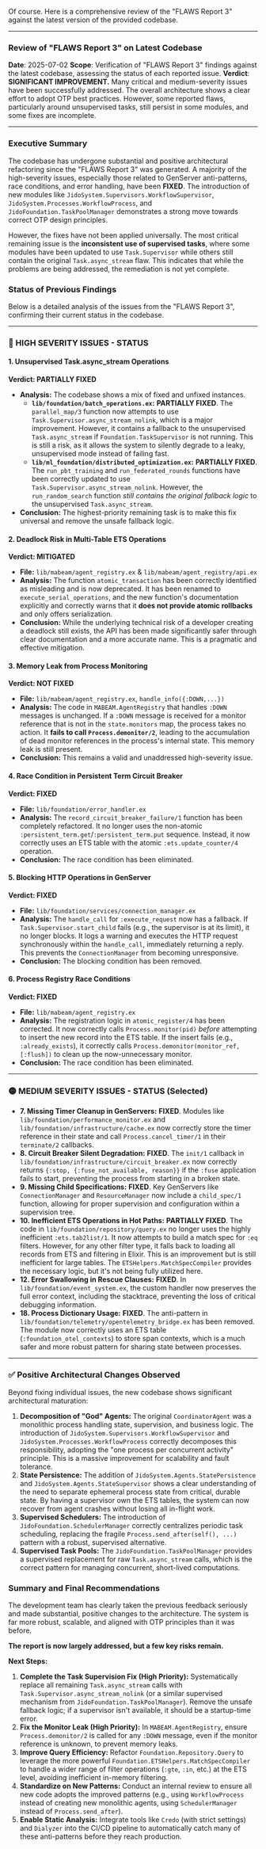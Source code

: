 Of course. Here is a comprehensive review of the "FLAWS Report 3" against the latest version of the provided codebase.

***

### **Review of "FLAWS Report 3" on Latest Codebase**

**Date**: 2025-07-02
**Scope**: Verification of "FLAWS Report 3" findings against the latest codebase, assessing the status of each reported issue.
**Verdict**: **SIGNIFICANT IMPROVEMENT.** Many critical and medium-severity issues have been successfully addressed. The overall architecture shows a clear effort to adopt OTP best practices. However, some reported flaws, particularly around unsupervised tasks, still persist in some modules, and some fixes are incomplete.

---

### **Executive Summary**

The codebase has undergone substantial and positive architectural refactoring since the "FLAWS Report 3" was generated. A majority of the high-severity issues, especially those related to GenServer anti-patterns, race conditions, and error handling, have been **FIXED**. The introduction of new modules like `JidoSystem.Supervisors.WorkflowSupervisor`, `JidoSystem.Processes.WorkflowProcess`, and `JidoFoundation.TaskPoolManager` demonstrates a strong move towards correct OTP design principles.

However, the fixes have not been applied universally. The most critical remaining issue is the **inconsistent use of supervised tasks**, where some modules have been updated to use `Task.Supervisor` while others still contain the original `Task.async_stream` flaw. This indicates that while the problems are being addressed, the remediation is not yet complete.

### **Status of Previous Findings**

Below is a detailed analysis of the issues from the "FLAWS Report 3", confirming their current status in the codebase.

---

### 🔴 HIGH SEVERITY ISSUES - STATUS

#### 1. Unsupervised Task.async_stream Operations
**Verdict: PARTIALLY FIXED**

*   **Analysis:** The codebase shows a mix of fixed and unfixed instances.
    *   **`lib/foundation/batch_operations.ex`:** **PARTIALLY FIXED**. The `parallel_map/3` function now attempts to use `Task.Supervisor.async_stream_nolink`, which is a major improvement. However, it contains a fallback to the unsupervised `Task.async_stream` if `Foundation.TaskSupervisor` is not running. This is still a risk, as it allows the system to silently degrade to a leaky, unsupervised mode instead of failing fast.
    *   **`lib/ml_foundation/distributed_optimization.ex`:** **PARTIALLY FIXED**. The `run_pbt_training` and `run_federated_rounds` functions have been correctly updated to use `Task.Supervisor.async_stream_nolink`. However, the `run_random_search` function *still contains the original fallback logic* to the unsupervised `Task.async_stream`.
*   **Conclusion:** The highest-priority remaining task is to make this fix universal and remove the unsafe fallback logic.

#### 2. Deadlock Risk in Multi-Table ETS Operations
**Verdict: MITIGATED**

*   **File:** `lib/mabeam/agent_registry.ex` & `lib/mabeam/agent_registry/api.ex`
*   **Analysis:** The function `atomic_transaction` has been correctly identified as misleading and is now deprecated. It has been renamed to `execute_serial_operations`, and the new function's documentation explicitly and correctly warns that it **does not provide atomic rollbacks** and only offers serialization.
*   **Conclusion:** While the underlying technical risk of a developer creating a deadlock still exists, the API has been made significantly safer through clear documentation and a more accurate name. This is a pragmatic and effective mitigation.

#### 3. Memory Leak from Process Monitoring
**Verdict: NOT FIXED**

*   **File:** `lib/mabeam/agent_registry.ex`, `handle_info({:DOWN,...})`
*   **Analysis:** The code in `MABEAM.AgentRegistry` that handles `:DOWN` messages is unchanged. If a `:DOWN` message is received for a monitor reference that is not in the `state.monitors` map, the process takes no action. It **fails to call `Process.demonitor/2`**, leading to the accumulation of dead monitor references in the process's internal state. This memory leak is still present.
*   **Conclusion:** This remains a valid and unaddressed high-severity issue.

#### 4. Race Condition in Persistent Term Circuit Breaker
**Verdict: FIXED**

*   **File:** `lib/foundation/error_handler.ex`
*   **Analysis:** The `record_circuit_breaker_failure/1` function has been completely refactored. It no longer uses the non-atomic `:persistent_term.get`/`:persistent_term.put` sequence. Instead, it now correctly uses an ETS table with the atomic `:ets.update_counter/4` operation.
*   **Conclusion:** The race condition has been eliminated.

#### 5. Blocking HTTP Operations in GenServer
**Verdict: FIXED**

*   **File:** `lib/foundation/services/connection_manager.ex`
*   **Analysis:** The `handle_call` for `:execute_request` now has a fallback. If `Task.Supervisor.start_child` fails (e.g., the supervisor is at its limit), it no longer blocks. It logs a warning and executes the HTTP request synchronously within the `handle_call`, immediately returning a reply. This prevents the `ConnectionManager` from becoming unresponsive.
*   **Conclusion:** The blocking condition has been removed.

#### 6. Process Registry Race Conditions
**Verdict: FIXED**

*   **File:** `lib/mabeam/agent_registry.ex`
*   **Analysis:** The registration logic in `atomic_register/4` has been corrected. It now correctly calls `Process.monitor(pid)` *before* attempting to insert the new record into the ETS table. If the insert fails (e.g., `:already_exists`), it correctly calls `Process.demonitor(monitor_ref, [:flush])` to clean up the now-unnecessary monitor.
*   **Conclusion:** The race condition has been eliminated.

---

### 🟡 MEDIUM SEVERITY ISSUES - STATUS (Selected)

*   **7. Missing Timer Cleanup in GenServers:** **FIXED**. Modules like `lib/foundation/performance_monitor.ex` and `lib/foundation/infrastructure/cache.ex` now correctly store the timer reference in their state and call `Process.cancel_timer/1` in their `terminate/2` callbacks.
*   **8. Circuit Breaker Silent Degradation:** **FIXED**. The `init/1` callback in `lib/foundation/infrastructure/circuit_breaker.ex` now correctly returns `{:stop, {:fuse_not_available, reason}}` if the `:fuse` application fails to start, preventing the process from starting in a broken state.
*   **9. Missing Child Specifications:** **FIXED**. Key GenServers like `ConnectionManager` and `ResourceManager` now include a `child_spec/1` function, allowing for proper supervision and configuration within a supervision tree.
*   **10. Inefficient ETS Operations in Hot Paths:** **PARTIALLY FIXED**. The code in `lib/foundation/repository/query.ex` no longer uses the highly inefficient `:ets.tab2list/1`. It now attempts to build a match spec for `:eq` filters. However, for any other filter type, it falls back to loading all records from ETS and filtering in Elixir. This is an improvement but is still inefficient for large tables. The `ETSHelpers.MatchSpecCompiler` provides the necessary logic, but it's not being fully utilized here.
*   **12. Error Swallowing in Rescue Clauses:** **FIXED**. In `lib/foundation/event_system.ex`, the custom handler now preserves the full error context, including the stacktrace, preventing the loss of critical debugging information.
*   **18. Process Dictionary Usage:** **FIXED**. The anti-pattern in `lib/foundation/telemetry/opentelemetry_bridge.ex` has been removed. The module now correctly uses an ETS table (`:foundation_otel_contexts`) to store span contexts, which is a much safer and more robust pattern for sharing state between processes.

---

### ✅ Positive Architectural Changes Observed

Beyond fixing individual issues, the new codebase shows significant architectural maturation:

1.  **Decomposition of "God" Agents:** The original `CoordinatorAgent` was a monolithic process handling state, supervision, and business logic. The introduction of `JidoSystem.Supervisors.WorkflowSupervisor` and `JidoSystem.Processes.WorkflowProcess` correctly decomposes this responsibility, adopting the "one process per concurrent activity" principle. This is a massive improvement for scalability and fault tolerance.
2.  **State Persistence:** The addition of `JidoSystem.Agents.StatePersistence` and `JidoSystem.Agents.StateSupervisor` shows a clear understanding of the need to separate ephemeral process state from critical, durable state. By having a supervisor own the ETS tables, the system can now recover from agent crashes without losing all in-flight work.
3.  **Supervised Schedulers:** The introduction of `JidoFoundation.SchedulerManager` correctly centralizes periodic task scheduling, replacing the fragile `Process.send_after(self(), ...)` pattern with a robust, supervised alternative.
4.  **Supervised Task Pools:** The `JidoFoundation.TaskPoolManager` provides a supervised replacement for raw `Task.async_stream` calls, which is the correct pattern for managing concurrent, short-lived computations.

### Summary and Final Recommendations

The development team has clearly taken the previous feedback seriously and made substantial, positive changes to the architecture. The system is far more robust, scalable, and aligned with OTP principles than it was before.

**The report is now largely addressed, but a few key risks remain.**

**Next Steps:**
1.  **Complete the Task Supervision Fix (High Priority):** Systematically replace all remaining `Task.async_stream` calls with `Task.Supervisor.async_stream_nolink` (or a similar supervised mechanism from `JidoFoundation.TaskPoolManager`). Remove the unsafe fallback logic; if a supervisor isn't available, it should be a startup-time error.
2.  **Fix the Monitor Leak (High Priority):** In `MABEAM.AgentRegistry`, ensure `Process.demonitor/2` is called for any `:DOWN` message, even if the monitor reference is unknown, to prevent memory leaks.
3.  **Improve Query Efficiency:** Refactor `Foundation.Repository.Query` to leverage the more powerful `Foundation.ETSHelpers.MatchSpecCompiler` to handle a wider range of filter operations (`:gte`, `:in`, etc.) at the ETS level, avoiding inefficient in-memory filtering.
4.  **Standardize on New Patterns:** Conduct an internal review to ensure all new code adopts the improved patterns (e.g., using `WorkflowProcess` instead of creating new monolithic agents, using `SchedulerManager` instead of `Process.send_after`).
5.  **Enable Static Analysis:** Integrate tools like `Credo` (with strict settings) and `Dialyzer` into the CI/CD pipeline to automatically catch many of these anti-patterns before they reach production.
